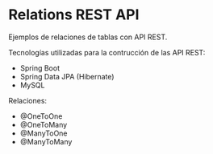# Relations REST API
Ejemplos de relaciones de tablas con API REST.

Tecnologías utilizadas para la contrucción de las API REST:

- Spring Boot
- Spring Data JPA (Hibernate)
- MySQL

Relaciones:

- @OneToOne
- @OneToMany
- @ManyToOne
- @ManyToMany